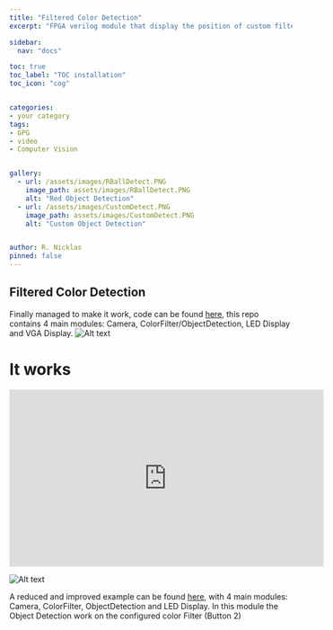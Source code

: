 ```yaml
---
title: "Filtered Color Detection"
excerpt: "FPGA verilog module that display the position of custom filtered color objects"

sidebar:
  nav: "docs"

toc: true
toc_label: "TOC installation"
toc_icon: "cog"


categories:
- your category
tags:
- GPG
- video
- Computer Vision


gallery:
  - url: /assets/images/RBallDetect.PNG
    image_path: assets/images/RBallDetect.PNG
    alt: "Red Object Detection"
  - url: /assets/images/CustomDetect.PNG
    image_path: assets/images/CustomDetect.PNG
    alt: "Custom Object Detection"


author: R. Nicklas
pinned: false
---
```



## Filtered Color Detection

Finally managed to make it work, code can be found [here](https://github.com/RoboticsLabURJC/2017-tfg-richard-nicklas/tree/master/GPG3/ICESTUDIO/RBallDetect_POC), this repo contains 4 main modules: Camera, ColorFilter/ObjectDetection, LED Display and VGA Display.
![Alt text](/assets/images/RBallDetect.PNG?raw=true "Red Object Detection")

# It works
<iframe width="560" height="315" src="https://www.youtube.com/embed/ioeNptRcPDY" title="YouTube video player" frameborder="0" allow="accelerometer; autoplay; clipboard-write; encrypted-media; gyroscope; picture-in-picture" allowfullscreen></iframe>



![Alt text](/assets/images/CustomDetect.PNG?raw=true "Custom Object Detection")


A reduced and improved example can be found [here](https://github.com/RoboticsLabURJC/2017-tfg-richard-nicklas/tree/master/GPG3/ICESTUDIO/RBallDetect), with 4 main modules: Camera, ColorFilter, ObjectDetection and LED Display. In this module the Object Detection work on the configured color Filter (Button 2)

